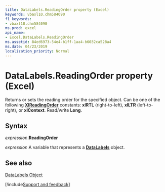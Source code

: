 ```yaml
---
title: DataLabels.ReadingOrder property (Excel)
keywords: vbaxl10.chm584090
f1_keywords:
- vbaxl10.chm584090
ms.prod: excel
api_name:
- Excel.DataLabels.ReadingOrder
ms.assetid: 84ed6973-54e4-b1ff-1aa4-b6032ca528a4
ms.date: 04/23/2019
localization_priority: Normal
---
```



# DataLabels.ReadingOrder property (Excel)

Returns or sets the reading order for the specified object. Can be one of the following **[XlReadingOrder](word.xlreadingorder.md)** constants:  **xlRTL** (right-to-left), **xlLTR** (left-to-right), or **xlContext**. Read/write **Long**.


## Syntax

_expression_.**ReadingOrder**

_expression_ A variable that represents a **[DataLabels](Excel.DataLabels(object).md)** object.


## See also


[DataLabels Object](Excel.DataLabels(object).md)

[!include[Support and feedback](~/includes/feedback-boilerplate.md)]